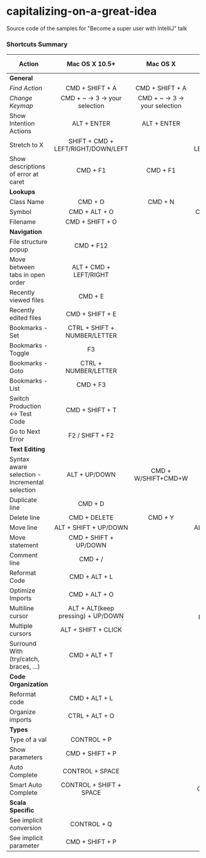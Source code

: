 # capitalizing-on-a-great-idea
Source code of the samples for "Become a super user with IntelliJ" talk

### Shortcuts Summary

| Action | Mac OS X 10.5+ | Mac OS X | Default Windows & Linux
|--------|:-----:|:--------:|:--------:
| **General**
|*Find Action*|CMD + SHIFT + A|CMD + SHIFT + A| CTRL + SHIFT + A 
|*Change Keymap*|CMD + ~ -> 3 -> your selection|CMD + ~ -> 3 -> your selection|CTRL + ~ -> 3 -> your selection
|Show Intention Actions|ALT + ENTER|ALT + ENTER|ALT + ENTER
|Stretch to X|SHIFT + CMD + LEFT/RIGHT/DOWN/LEFT||CTRL + SHIFT + LEFT/RIGHT/DOWN/LEFT
|Show descriptions of error at caret|CMD + F1|CMD + F1|CTRL + F1
| **Lookups**
|Class Name|CMD + O|CMD + N|CTRL N
|Symbol|CMD + ALT + O||CTRL + ALT + SHIFT + N
|Filename|CMD + SHIFT + O||CTRL + SHIFT + N
| **Navigation**
|File structure popup|CMD + F12||CTRL + F12
|Move between tabs in open order|ALT + CMD + LEFT/RIGHT || CTRL + ALT + LEFT/RIGHT
|Recently viewed files|CMD + E||CTRL + E
|Recently edited files|CMD + SHIFT + E||CTRL + SHIFT + E
|Bookmarks - Set|CTRL + SHIFT + NUMBER/LETTER|| CTRL + SHIFT + NUMBER/LETTER
|Bookmarks - Toggle|F3||F11
|Bookmarks - Goto|CTRL + NUMBER/LETTER|| CTRL + NUMBER/LETTER
|Bookmarks - List|CMD + F3||SHIFT + F11
|Switch Production <-> Test Code|CMD + SHIFT + T||CTRL + SHIFT + T
|Go to Next Error|F2 / SHIFT + F2||F2 / SHIFT + F2
| **Text Editing**
|Syntax aware selection - Incremental selection|ALT + UP/DOWN|CMD + W/SHIFT+CMD+W|CTRL + W / CTRL + SHIFT + W
|Duplicate line|CMD + D||CTRL + D
|Delete line|CMD + DELETE|CMD + Y| CTRL + Y
|Move line|ALT + SHIFT + UP/DOWN||ALT + SHIFT + UP/DOWN
|Move statement|CMD + SHIFT + UP/DOWN||CTRL + SHIFT + UP/DOWN
|Comment line|CMD + /||CTRL + /
|Reformat Code|CMD + ALT + L||CTRL + ALT + L
|Optimize Imports|CMD + ALT + O||CTRL + ALT + O
|Multiline cursor|ALT + ALT(keep pressing) + UP/DOWN||CTRL + CTRL(keep pressing) + UP/DOWN
|Multiple cursors|ALT + SHIFT + CLICK||ALT + CLICK
|Surround With (try/catch, braces, ...)|CMD + ALT + T||CTRL + ALT + T
| **Code Organization**
|Reformat code|CMD + ALT + L||CTRL + ALT + L
|Organize imports|CTRL + ALT + O|| CTRL + ALT + O
| **Types**
|Type of a val|CONTROL + P
|Show parameters|CMD + SHIFT + P||CTRL + P
|Auto Complete|CONTROL + SPACE||CTRL + SPACE
|Smart Auto Complete|CONTROL + SHIFT + SPACE ||CTRL + SHIFT + SPACE
| **Scala Specific**
|See implicit conversion|CONTROL + Q
|See implicit parameter|CMD + SHIFT + P
